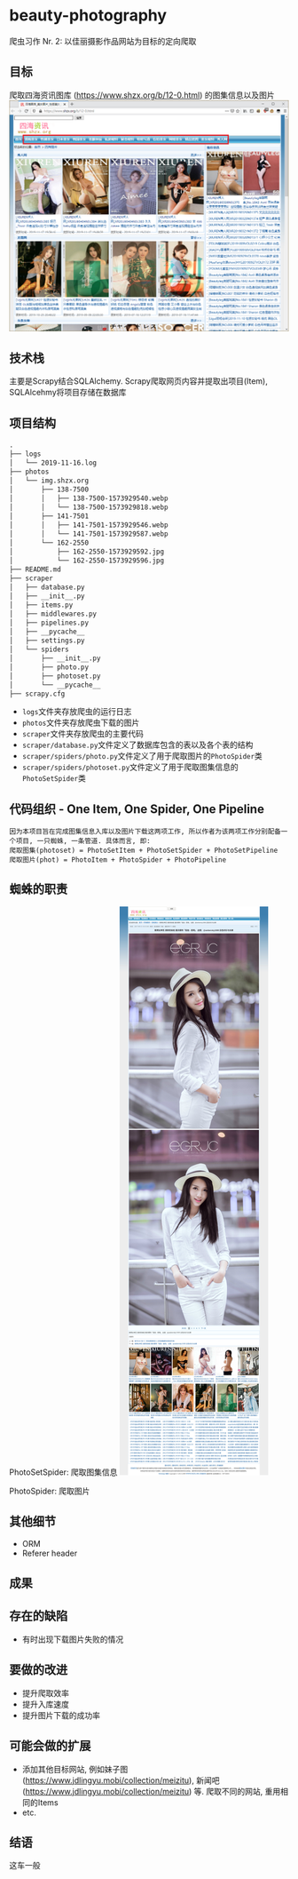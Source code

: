 # beauty-photography
爬虫习作 Nr. 2: 以佳丽摄影作品网站为目标的定向爬取 

## 目标
爬取四海资讯图库 (https://www.shzx.org/b/12-0.html) 的图集信息以及图片
![img](introduction/screenshot-001.PNG)

## 技术栈
主要是Scrapy结合SQLAlchemy. Scrapy爬取网页内容并提取出项目(Item), SQLAlcehmy将项目存储在数据库

## 项目结构
```
.
├── logs
│   └── 2019-11-16.log
├── photos
│   └── img.shzx.org
│       ├── 138-7500
│       │   ├── 138-7500-1573929540.webp
│       │   └── 138-7500-1573929818.webp
│       ├── 141-7501
│       │   ├── 141-7501-1573929546.webp
│       │   └── 141-7501-1573929587.webp
│       └── 162-2550
│           ├── 162-2550-1573929592.jpg
│           └── 162-2550-1573929596.jpg
├── README.md
├── scraper
│   ├── database.py
│   ├── __init__.py
│   ├── items.py
│   ├── middlewares.py
│   ├── pipelines.py
│   ├── __pycache__
│   ├── settings.py
│   └── spiders
│       ├── __init__.py
│       ├── photo.py
│       ├── photoset.py
│       └── __pycache__
├── scrapy.cfg
```
- `logs`文件夹存放爬虫的运行日志  
- `photos`文件夹存放爬虫下载的图片
- `scraper`文件夹存放爬虫的主要代码
- `scraper/database.py`文件定义了数据库包含的表以及各个表的结构
- `scraper/spiders/photo.py`文件定义了用于爬取图片的`PhotoSpider`类
- `scraper/spiders/photoset.py`文件定义了用于爬取图集信息的`PhotoSetSpider`类

## 代码组织 - One Item, One Spider, One Pipeline
```
因为本项目旨在完成图集信息入库以及图片下载这两项工作, 所以作者为该两项工作分别配备一个项目, 一只蜘蛛, 一条管道. 具体而言, 即:
爬取图集(photoset) = PhotoSetItem + PhotoSetSpider + PhotoSetPipeline
爬取图片(phot) = PhotoItem + PhotoSpider + PhotoPipeline
```

## 蜘蛛的职责
PhotoSetSpider: 爬取图集信息
![img](/introduction/screenshot-002.jpg)

PhotoSpider: 爬取图片

## 其他细节
- ORM
- Referer header


## 成果


## 存在的缺陷
- 有时出现下载图片失败的情况


## 要做的改进
- 提升爬取效率
- 提升入库速度
- 提升图片下载的成功率


## 可能会做的扩展
- 添加其他目标网站, 例如妹子图 (https://www.jdlingyu.mobi/collection/meizitu), 新闻吧 (https://www.jdlingyu.mobi/collection/meizitu) 等. 爬取不同的网站, 重用相同的Items
- etc.


## 结语
这车一般
